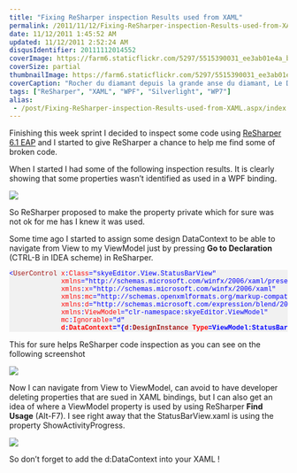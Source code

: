 ```yaml
---
title: "Fixing ReSharper inspection Results used from XAML"
permalink: /2011/11/12/Fixing-ReSharper-inspection-Results-used-from-XAML/
date: 11/12/2011 1:45:52 AM
updated: 11/12/2011 2:52:24 AM
disqusIdentifier: 20111112014552
coverImage: https://farm6.staticflickr.com/5297/5515390031_ee3ab01e4a_b.jpg
coverSize: partial
thumbnailImage: https://farm6.staticflickr.com/5297/5515390031_ee3ab01e4a_q.jpg
coverCaption: "Rocher du diamant depuis la grande anse du diamant, Le Diamant, Martinique"
tags: ["ReSharper", "XAML", "WPF", "Silverlight", "WP7"]
alias:
 - /post/Fixing-ReSharper-inspection-Results-used-from-XAML.aspx/index.html
---
```

<!--[![Rocher du diamant depuis la grande anse du diamant](http://farm6.static.flickr.com/5297/5515390031_ee3ab01e4a_m.jpg)](http://www.flickr.com/photos/laurentkempe/5515390031/ "Rocher du diamant depuis la grande anse du diamant by Laurent Kempé, on Flickr")-->
Finishing this week sprint I decided to inspect some code using [ReSharper 6.1 EAP](http://confluence.jetbrains.net/display/ReSharper/ReSharper+Early+Access+Program) and I started to give ReSharper a chance to help me find some of broken code.

When I started I had some of the following inspection results. It is clearly showing that some properties wasn’t identified as used in a WPF binding.
<!-- more -->

![](http://farm7.static.flickr.com/6096/6334117277_7e0d090b13_o.png)

So ReSharper proposed to make the property private which for sure was not ok for me has I knew it was used.

Some time ago I started to assign some design DataContext to be able to navigate from View to my ViewModel just by pressing **Go to Declaration** (CTRL-B in IDEA scheme) in ReSharper.

<style type="text/css">
.csharpcode, .csharpcode pre
{
	font-size: small;
	color: black;
	font-family: consolas, "Courier New", courier, monospace;
	background-color: #ffffff;
	/*white-space: pre;*/
}
.csharpcode pre { margin: 0em; }
.csharpcode .rem { color: #008000; }
.csharpcode .kwrd { color: #0000ff; }
.csharpcode .str { color: #006080; }
.csharpcode .op { color: #0000c0; }
.csharpcode .preproc { color: #cc6633; }
.csharpcode .asp { background-color: #ffff00; }
.csharpcode .html { color: #800000; }
.csharpcode .attr { color: #ff0000; }
.csharpcode .alt 
{
	background-color: #f4f4f4;
	width: 100%;
	margin: 0em;
}
.csharpcode .lnum { color: #606060; }
.code { font-size: 12px; color: #000; font-family: Consolas, "Courier New", Courier, Monospace; background-color: #F1F1F1; line-height: normal; }
.code p		{ padding: 5px; }
.code .rem	{ color: #008000; }
.code .kwrd	{ color: #0000ff; }
.code .str	{ color: #006080; }
.code .op	{ color: #0000c0; }
.code .preproc { color: #0000ff; }
.code .asp	{ background-color: #ffff00; }
.code .html { color: #800000; }
.code .attr { color: #ff0000; }
.code .alt	{ background-color: #f4f4f4; }
.code .lnum	{ color: #606060; }
</style>

<pre class="code"><span style="color: blue">&lt;</span><span style="color: #a31515">UserControl </span><span style="color: red">x</span><span style="color: blue">:</span><span style="color: red">Class</span><span style="color: blue">="skyeEditor.View.StatusBarView"
             </span><span style="color: red">xmlns</span><span style="color: blue">="http://schemas.microsoft.com/winfx/2006/xaml/presentation"
             </span><span style="color: red">xmlns</span><span style="color: blue">:</span><span style="color: red">x</span><span style="color: blue">="http://schemas.microsoft.com/winfx/2006/xaml"
             </span><span style="color: red">xmlns</span><span style="color: blue">:</span><span style="color: red">mc</span><span style="color: blue">="http://schemas.openxmlformats.org/markup-compatibility/2006"
             </span><span style="color: red">xmlns</span><span style="color: blue">:</span><span style="color: red">d</span><span style="color: blue">="http://schemas.microsoft.com/expression/blend/2008"
             </span><span style="color: red">xmlns</span><span style="color: blue">:</span><span style="color: red">ViewModel</span><span style="color: blue">="clr-namespace:skyeEditor.ViewModel"
             </span><span style="color: red">mc</span><span style="color: blue">:</span><span style="color: red">Ignorable</span><span style="color: blue">="d"
             </span><strong><span style="color: red">d</span><span style="color: blue">:</span><span style="color: red">DataContext</span><span style="color: blue">="{</span><span style="color: #a31515">d</span><span style="color: blue">:</span><span style="color: #a31515">DesignInstance </span><span style="color: red">Type</span></strong><span style="color: blue"><strong>=ViewModel:StatusBarViewModel}"</strong>&gt;
</span></pre>

This for sure helps ReSharper code inspection as you can see on the following screenshot

![](http://farm7.static.flickr.com/6056/6334138827_993d3fea14_o.png)

Now I can navigate from View to ViewModel, can avoid to have developer deleting properties that are sued in XAML bindings, but I can also get an idea of where a ViewModel property is used by using ReSharper **Find Usage** (Alt-F7). I see right away that the StatusBarView.xaml is using the property ShowActivityProgress.

![](http://farm7.static.flickr.com/6230/6334152313_b13b7a1394_o.png)

So don’t forget to add the d:DataContext into your XAML !
